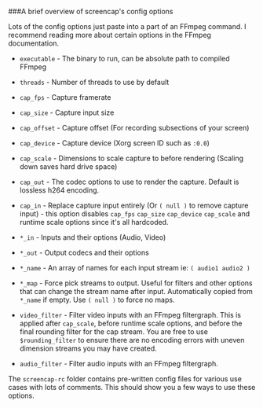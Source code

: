 ###A brief overview of screencap's config options

Lots of the config options just paste into a part of an FFmpeg command. I recommend reading more about certain options in the FFmpeg documentation.

* `executable` - The binary to run, can be absolute path to compiled FFmpeg
* `threads` - Number of threads to use by default
* `cap_fps` - Capture framerate
* `cap_size` - Capture input size
* `cap_offset` - Capture offset (For recording subsections of your screen)
* `cap_device` - Capture device (Xorg screen ID such as `:0.0`)
* `cap_scale` - Dimensions to scale capture to before rendering (Scaling down saves hard drive space)
* `cap_out` - The codec options to use to render the capture. Default is lossless h264 encoding.
* `cap_in` - Replace capture input entirely (Or `( null )` to remove capture input) - this option disables `cap_fps` `cap_size` `cap_device` `cap_scale` and runtime scale options since it's all hardcoded.


* `*_in` - Inputs and their options (Audio, Video)
* `*_out` - Output codecs and their options
* `*_name` - An array of names for each input stream ie: `( audio1 audio2 )`
* `*_map` - Force pick streams to output. Useful for filters and other options that can change the stream name after input. Automatically copied from `*_name` if empty. Use `( null )` to force no maps.


* `video_filter` - Filter video inputs with an FFmpeg filtergraph. This is applied after `cap_scale`, before runtime scale options, and before the final rounding filter for the cap stream. You are free to use `$rounding_filter` to ensure there are no encoding errors with uneven dimension streams you may have created.
* `audio_filter` - Filter audio inputs with an FFmpeg filtergraph.
 
The `screencap-rc` folder contains pre-written config files for various use cases with lots of comments. This should show you a few ways to use these options.